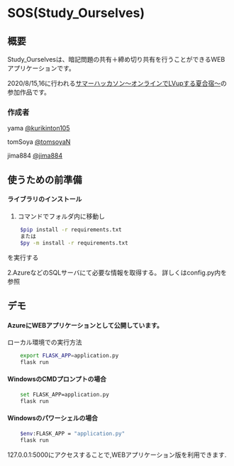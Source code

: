 # SOS(Study_Ourselves)
## 概要
Study_Ourselvesは、暗記問題の共有＋締め切り共有を行うことができるWEBアプリケーションです。

2020/8/15,16に行われる[サマーハッカソン〜オンラインでLVupする夏合宿〜](https://tech-study-group.connpass.com/event/181146/)の参加作品です。

### 作成者
yama [@kurikinton105](https://github.com/kurikinton105)

tomSoya [@tomsoyaN](https://github.com/tomsoyaN)

jima884 [@jima884](https://github.com/jima884)

## 使うための前準備
#### ライブラリのインストール
1. コマンドでフォルダ内に移動し 
```bash
    $pip install -r requirements.txt
    または
    $py -m install -r requirements.txt
```
を実行する  

2.AzureなどのSQLサーバにて必要な情報を取得する。
詳しくはconfig.py内を参照

## デモ
#### AzureにWEBアプリケーションとして公開しています。



ローカル環境での実行方法

```bash
    export FLASK_APP=application.py
    flask run
```
#### WindowsのCMDプロンプトの場合
```bash
    set FLASK_APP=application.py
    flask run
```
#### Windowsのパワーシェルの場合
```bash
    $env:FLASK_APP = "application.py"
    flask run
```

127.0.0.1:5000にアクセスすることで,WEBアプリケーション版を利用できます.
